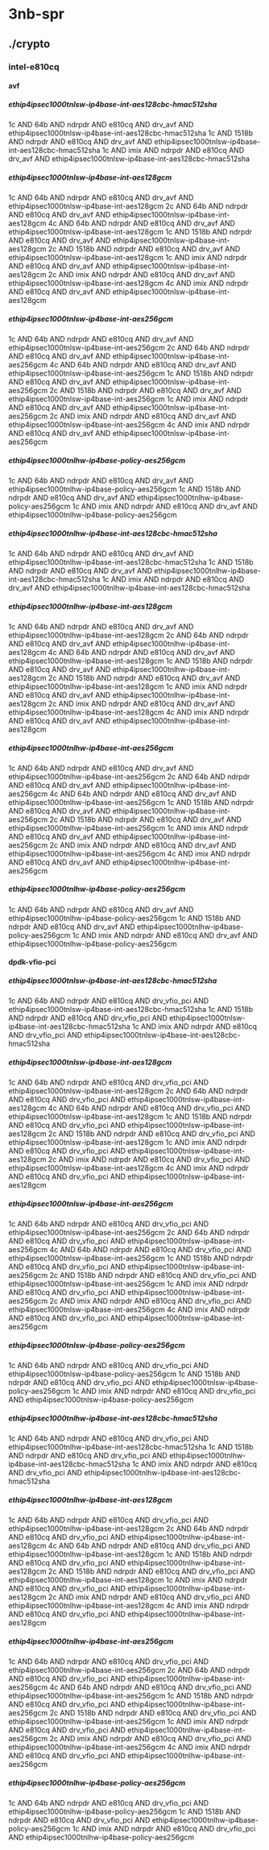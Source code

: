 # 3nb-spr
## ./crypto
### intel-e810cq
#### avf
##### ethip4ipsec1000tnlsw-ip4base-int-aes128cbc-hmac512sha
1c AND 64b AND ndrpdr AND e810cq AND drv_avf AND ethip4ipsec1000tnlsw-ip4base-int-aes128cbc-hmac512sha
1c AND 1518b AND ndrpdr AND e810cq AND drv_avf AND ethip4ipsec1000tnlsw-ip4base-int-aes128cbc-hmac512sha
1c AND imix AND ndrpdr AND e810cq AND drv_avf AND ethip4ipsec1000tnlsw-ip4base-int-aes128cbc-hmac512sha
##### ethip4ipsec1000tnlsw-ip4base-int-aes128gcm
1c AND 64b AND ndrpdr AND e810cq AND drv_avf AND ethip4ipsec1000tnlsw-ip4base-int-aes128gcm
2c AND 64b AND ndrpdr AND e810cq AND drv_avf AND ethip4ipsec1000tnlsw-ip4base-int-aes128gcm
4c AND 64b AND ndrpdr AND e810cq AND drv_avf AND ethip4ipsec1000tnlsw-ip4base-int-aes128gcm
1c AND 1518b AND ndrpdr AND e810cq AND drv_avf AND ethip4ipsec1000tnlsw-ip4base-int-aes128gcm
2c AND 1518b AND ndrpdr AND e810cq AND drv_avf AND ethip4ipsec1000tnlsw-ip4base-int-aes128gcm
1c AND imix AND ndrpdr AND e810cq AND drv_avf AND ethip4ipsec1000tnlsw-ip4base-int-aes128gcm
2c AND imix AND ndrpdr AND e810cq AND drv_avf AND ethip4ipsec1000tnlsw-ip4base-int-aes128gcm
4c AND imix AND ndrpdr AND e810cq AND drv_avf AND ethip4ipsec1000tnlsw-ip4base-int-aes128gcm
##### ethip4ipsec1000tnlsw-ip4base-int-aes256gcm
1c AND 64b AND ndrpdr AND e810cq AND drv_avf AND ethip4ipsec1000tnlsw-ip4base-int-aes256gcm
2c AND 64b AND ndrpdr AND e810cq AND drv_avf AND ethip4ipsec1000tnlsw-ip4base-int-aes256gcm
4c AND 64b AND ndrpdr AND e810cq AND drv_avf AND ethip4ipsec1000tnlsw-ip4base-int-aes256gcm
1c AND 1518b AND ndrpdr AND e810cq AND drv_avf AND ethip4ipsec1000tnlsw-ip4base-int-aes256gcm
2c AND 1518b AND ndrpdr AND e810cq AND drv_avf AND ethip4ipsec1000tnlsw-ip4base-int-aes256gcm
1c AND imix AND ndrpdr AND e810cq AND drv_avf AND ethip4ipsec1000tnlsw-ip4base-int-aes256gcm
2c AND imix AND ndrpdr AND e810cq AND drv_avf AND ethip4ipsec1000tnlsw-ip4base-int-aes256gcm
4c AND imix AND ndrpdr AND e810cq AND drv_avf AND ethip4ipsec1000tnlsw-ip4base-int-aes256gcm
##### ethip4ipsec1000tnlhw-ip4base-policy-aes256gcm
1c AND 64b AND ndrpdr AND e810cq AND drv_avf AND ethip4ipsec1000tnlhw-ip4base-policy-aes256gcm
1c AND 1518b AND ndrpdr AND e810cq AND drv_avf AND ethip4ipsec1000tnlhw-ip4base-policy-aes256gcm
1c AND imix AND ndrpdr AND e810cq AND drv_avf AND ethip4ipsec1000tnlhw-ip4base-policy-aes256gcm
##### ethip4ipsec1000tnlhw-ip4base-int-aes128cbc-hmac512sha
1c AND 64b AND ndrpdr AND e810cq AND drv_avf AND ethip4ipsec1000tnlhw-ip4base-int-aes128cbc-hmac512sha
1c AND 1518b AND ndrpdr AND e810cq AND drv_avf AND ethip4ipsec1000tnlhw-ip4base-int-aes128cbc-hmac512sha
1c AND imix AND ndrpdr AND e810cq AND drv_avf AND ethip4ipsec1000tnlhw-ip4base-int-aes128cbc-hmac512sha
##### ethip4ipsec1000tnlhw-ip4base-int-aes128gcm
1c AND 64b AND ndrpdr AND e810cq AND drv_avf AND ethip4ipsec1000tnlhw-ip4base-int-aes128gcm
2c AND 64b AND ndrpdr AND e810cq AND drv_avf AND ethip4ipsec1000tnlhw-ip4base-int-aes128gcm
4c AND 64b AND ndrpdr AND e810cq AND drv_avf AND ethip4ipsec1000tnlhw-ip4base-int-aes128gcm
1c AND 1518b AND ndrpdr AND e810cq AND drv_avf AND ethip4ipsec1000tnlhw-ip4base-int-aes128gcm
2c AND 1518b AND ndrpdr AND e810cq AND drv_avf AND ethip4ipsec1000tnlhw-ip4base-int-aes128gcm
1c AND imix AND ndrpdr AND e810cq AND drv_avf AND ethip4ipsec1000tnlhw-ip4base-int-aes128gcm
2c AND imix AND ndrpdr AND e810cq AND drv_avf AND ethip4ipsec1000tnlhw-ip4base-int-aes128gcm
4c AND imix AND ndrpdr AND e810cq AND drv_avf AND ethip4ipsec1000tnlhw-ip4base-int-aes128gcm
##### ethip4ipsec1000tnlhw-ip4base-int-aes256gcm
1c AND 64b AND ndrpdr AND e810cq AND drv_avf AND ethip4ipsec1000tnlhw-ip4base-int-aes256gcm
2c AND 64b AND ndrpdr AND e810cq AND drv_avf AND ethip4ipsec1000tnlhw-ip4base-int-aes256gcm
4c AND 64b AND ndrpdr AND e810cq AND drv_avf AND ethip4ipsec1000tnlhw-ip4base-int-aes256gcm
1c AND 1518b AND ndrpdr AND e810cq AND drv_avf AND ethip4ipsec1000tnlhw-ip4base-int-aes256gcm
2c AND 1518b AND ndrpdr AND e810cq AND drv_avf AND ethip4ipsec1000tnlhw-ip4base-int-aes256gcm
1c AND imix AND ndrpdr AND e810cq AND drv_avf AND ethip4ipsec1000tnlhw-ip4base-int-aes256gcm
2c AND imix AND ndrpdr AND e810cq AND drv_avf AND ethip4ipsec1000tnlhw-ip4base-int-aes256gcm
4c AND imix AND ndrpdr AND e810cq AND drv_avf AND ethip4ipsec1000tnlhw-ip4base-int-aes256gcm
##### ethip4ipsec1000tnlhw-ip4base-policy-aes256gcm
1c AND 64b AND ndrpdr AND e810cq AND drv_avf AND ethip4ipsec1000tnlhw-ip4base-policy-aes256gcm
1c AND 1518b AND ndrpdr AND e810cq AND drv_avf AND ethip4ipsec1000tnlhw-ip4base-policy-aes256gcm
1c AND imix AND ndrpdr AND e810cq AND drv_avf AND ethip4ipsec1000tnlhw-ip4base-policy-aes256gcm
#### dpdk-vfio-pci
##### ethip4ipsec1000tnlsw-ip4base-int-aes128cbc-hmac512sha
1c AND 64b AND ndrpdr AND e810cq AND drv_vfio_pci AND ethip4ipsec1000tnlsw-ip4base-int-aes128cbc-hmac512sha
1c AND 1518b AND ndrpdr AND e810cq AND drv_vfio_pci AND ethip4ipsec1000tnlsw-ip4base-int-aes128cbc-hmac512sha
1c AND imix AND ndrpdr AND e810cq AND drv_vfio_pci AND ethip4ipsec1000tnlsw-ip4base-int-aes128cbc-hmac512sha
##### ethip4ipsec1000tnlsw-ip4base-int-aes128gcm
1c AND 64b AND ndrpdr AND e810cq AND drv_vfio_pci AND ethip4ipsec1000tnlsw-ip4base-int-aes128gcm
2c AND 64b AND ndrpdr AND e810cq AND drv_vfio_pci AND ethip4ipsec1000tnlsw-ip4base-int-aes128gcm
4c AND 64b AND ndrpdr AND e810cq AND drv_vfio_pci AND ethip4ipsec1000tnlsw-ip4base-int-aes128gcm
1c AND 1518b AND ndrpdr AND e810cq AND drv_vfio_pci AND ethip4ipsec1000tnlsw-ip4base-int-aes128gcm
2c AND 1518b AND ndrpdr AND e810cq AND drv_vfio_pci AND ethip4ipsec1000tnlsw-ip4base-int-aes128gcm
1c AND imix AND ndrpdr AND e810cq AND drv_vfio_pci AND ethip4ipsec1000tnlsw-ip4base-int-aes128gcm
2c AND imix AND ndrpdr AND e810cq AND drv_vfio_pci AND ethip4ipsec1000tnlsw-ip4base-int-aes128gcm
4c AND imix AND ndrpdr AND e810cq AND drv_vfio_pci AND ethip4ipsec1000tnlsw-ip4base-int-aes128gcm
##### ethip4ipsec1000tnlsw-ip4base-int-aes256gcm
1c AND 64b AND ndrpdr AND e810cq AND drv_vfio_pci AND ethip4ipsec1000tnlsw-ip4base-int-aes256gcm
2c AND 64b AND ndrpdr AND e810cq AND drv_vfio_pci AND ethip4ipsec1000tnlsw-ip4base-int-aes256gcm
4c AND 64b AND ndrpdr AND e810cq AND drv_vfio_pci AND ethip4ipsec1000tnlsw-ip4base-int-aes256gcm
1c AND 1518b AND ndrpdr AND e810cq AND drv_vfio_pci AND ethip4ipsec1000tnlsw-ip4base-int-aes256gcm
2c AND 1518b AND ndrpdr AND e810cq AND drv_vfio_pci AND ethip4ipsec1000tnlsw-ip4base-int-aes256gcm
1c AND imix AND ndrpdr AND e810cq AND drv_vfio_pci AND ethip4ipsec1000tnlsw-ip4base-int-aes256gcm
2c AND imix AND ndrpdr AND e810cq AND drv_vfio_pci AND ethip4ipsec1000tnlsw-ip4base-int-aes256gcm
4c AND imix AND ndrpdr AND e810cq AND drv_vfio_pci AND ethip4ipsec1000tnlsw-ip4base-int-aes256gcm
##### ethip4ipsec1000tnlsw-ip4base-policy-aes256gcm
1c AND 64b AND ndrpdr AND e810cq AND drv_vfio_pci AND ethip4ipsec1000tnlsw-ip4base-policy-aes256gcm
1c AND 1518b AND ndrpdr AND e810cq AND drv_vfio_pci AND ethip4ipsec1000tnlsw-ip4base-policy-aes256gcm
1c AND imix AND ndrpdr AND e810cq AND drv_vfio_pci AND ethip4ipsec1000tnlsw-ip4base-policy-aes256gcm
##### ethip4ipsec1000tnlhw-ip4base-int-aes128cbc-hmac512sha
1c AND 64b AND ndrpdr AND e810cq AND drv_vfio_pci AND ethip4ipsec1000tnlhw-ip4base-int-aes128cbc-hmac512sha
1c AND 1518b AND ndrpdr AND e810cq AND drv_vfio_pci AND ethip4ipsec1000tnlhw-ip4base-int-aes128cbc-hmac512sha
1c AND imix AND ndrpdr AND e810cq AND drv_vfio_pci AND ethip4ipsec1000tnlhw-ip4base-int-aes128cbc-hmac512sha
##### ethip4ipsec1000tnlhw-ip4base-int-aes128gcm
1c AND 64b AND ndrpdr AND e810cq AND drv_vfio_pci AND ethip4ipsec1000tnlhw-ip4base-int-aes128gcm
2c AND 64b AND ndrpdr AND e810cq AND drv_vfio_pci AND ethip4ipsec1000tnlhw-ip4base-int-aes128gcm
4c AND 64b AND ndrpdr AND e810cq AND drv_vfio_pci AND ethip4ipsec1000tnlhw-ip4base-int-aes128gcm
1c AND 1518b AND ndrpdr AND e810cq AND drv_vfio_pci AND ethip4ipsec1000tnlhw-ip4base-int-aes128gcm
2c AND 1518b AND ndrpdr AND e810cq AND drv_vfio_pci AND ethip4ipsec1000tnlhw-ip4base-int-aes128gcm
1c AND imix AND ndrpdr AND e810cq AND drv_vfio_pci AND ethip4ipsec1000tnlhw-ip4base-int-aes128gcm
2c AND imix AND ndrpdr AND e810cq AND drv_vfio_pci AND ethip4ipsec1000tnlhw-ip4base-int-aes128gcm
4c AND imix AND ndrpdr AND e810cq AND drv_vfio_pci AND ethip4ipsec1000tnlhw-ip4base-int-aes128gcm
##### ethip4ipsec1000tnlhw-ip4base-int-aes256gcm
1c AND 64b AND ndrpdr AND e810cq AND drv_vfio_pci AND ethip4ipsec1000tnlhw-ip4base-int-aes256gcm
2c AND 64b AND ndrpdr AND e810cq AND drv_vfio_pci AND ethip4ipsec1000tnlhw-ip4base-int-aes256gcm
4c AND 64b AND ndrpdr AND e810cq AND drv_vfio_pci AND ethip4ipsec1000tnlhw-ip4base-int-aes256gcm
1c AND 1518b AND ndrpdr AND e810cq AND drv_vfio_pci AND ethip4ipsec1000tnlhw-ip4base-int-aes256gcm
2c AND 1518b AND ndrpdr AND e810cq AND drv_vfio_pci AND ethip4ipsec1000tnlhw-ip4base-int-aes256gcm
1c AND imix AND ndrpdr AND e810cq AND drv_vfio_pci AND ethip4ipsec1000tnlhw-ip4base-int-aes256gcm
2c AND imix AND ndrpdr AND e810cq AND drv_vfio_pci AND ethip4ipsec1000tnlhw-ip4base-int-aes256gcm
4c AND imix AND ndrpdr AND e810cq AND drv_vfio_pci AND ethip4ipsec1000tnlhw-ip4base-int-aes256gcm
##### ethip4ipsec1000tnlhw-ip4base-policy-aes256gcm
1c AND 64b AND ndrpdr AND e810cq AND drv_vfio_pci AND ethip4ipsec1000tnlhw-ip4base-policy-aes256gcm
1c AND 1518b AND ndrpdr AND e810cq AND drv_vfio_pci AND ethip4ipsec1000tnlhw-ip4base-policy-aes256gcm
1c AND imix AND ndrpdr AND e810cq AND drv_vfio_pci AND ethip4ipsec1000tnlhw-ip4base-policy-aes256gcm
